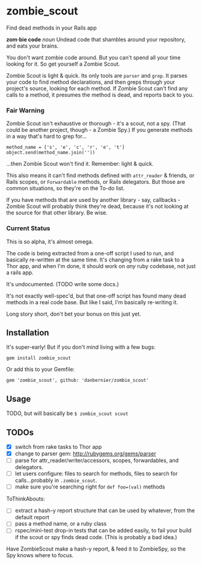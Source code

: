 zombie_scout
=============

Find dead methods in your Rails app

**zom·bie code** *noun* Undead code that shambles around your repository, and
eats your brains.

You don't want zombie code around. But you can't spend all your time looking
for it. So get yourself a Zombie Scout.

Zombie Scout is light & quick. Its only tools are `parser` and `grep`.  It
parses your code to find method declarations, and then greps through your
project's source, looking for each method.  If Zombie Scout can't find any
calls to a method, it presumes the method is dead, and reports back to you.

### Fair Warning

Zombie Scout isn't exhaustive or thorough - it's a scout, not a spy. (That
could be another project, though - a Zombie Spy.) If you generate methods in a
way that's hard to grep for...

    method_name = ['s', 'e', 'c', 'r', 'e', 't']
    object.send(method_name.join(''))

...then Zombie Scout won't find it. Remember: light & quick.

This also means it can't find methods defined with `attr_reader` & friends, or
Rails scopes, or `Forwardable` methods, or Rails delegators. But those are
common situations, so they're on the To-do list.

If you have methods that are used by another library - say, callbacks - Zombie
Scout will probably think they're dead, because it's not looking at the source
for that other library. Be wise.

### Current Status

This is so alpha, it's almost omega.

The code is being extracted from a one-off script I used to run, and basically
re-written at the same time. It's changing from a rake task to a Thor app, and
when I'm done, it should work on *any* ruby codebase, not just a rails app.

It's undocumented. (TODO write some docs.)

It's not exactly well-spec'd, but that one-off script has found many dead
methods in a real code base. But like I said, I'm basically re-writing it.

Long story short, don't bet your bonus on this just yet.

## Installation

It's super-early! But if you don't mind living with a few bugs:

    gem install zombie_scout

Or add this to your Gemfile:

    gem 'zombie_scout', github: 'danbernier/zombie_scout'

## Usage

TODO, but will basically be `$ zombie_scout scout`

## TODOs

* [x] switch from rake tasks to Thor app
* [x] change to parser gem: http://rubygems.org/gems/parser
* [ ] parse for attr_reader/writer/accessors, scopes, forwardables, and delegators.
* [ ] let users configure: files to search for methods, files to search for calls...probably in `.zombie_scout`.
* [ ] make sure you're searching right for `def foo=(val)` methods

ToThinkAbouts:
* [ ] extract a hash-y report structure that can be used by whatever, from the default report
* [ ] pass a method name, or a ruby class
* [ ] rspec/mini-test drop-in tests that can be added easily, to fail your
  build if the scout or spy finds dead code. (This is probably a bad idea.)

Have ZombieScout make a hash-y report, & feed it to ZombieSpy, so the Spy knows where to focus.

